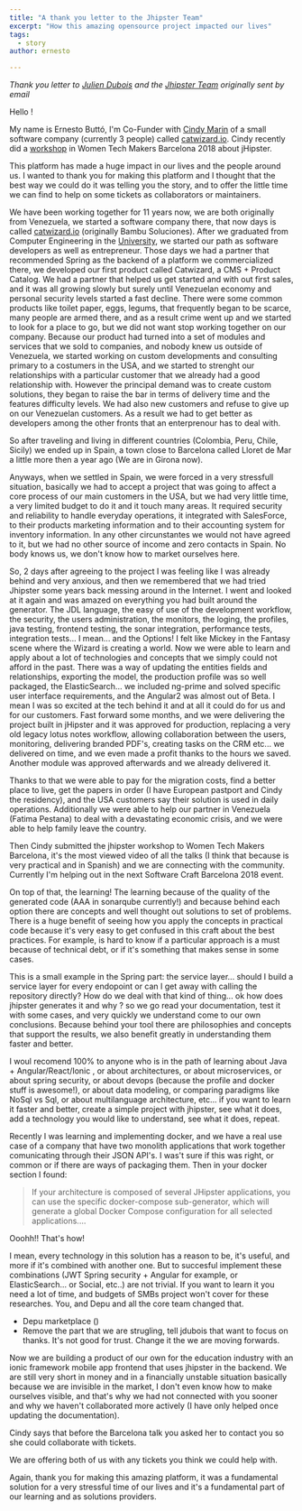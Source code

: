 ```yaml
---
title: "A thank you letter to the Jhipster Team"
excerpt: "How this amazing opensource project impacted our lives"
tags: 
  - story
author: ernesto

---
```


*Thank you letter to [Julien Dubois](https://twitter.com/juliendubois) and the [Jhipster Team](https://twitter.com/java_hipster) originally sent by email* 

Hello !

My name is Ernesto Buttó, I'm Co-Funder with [Cindy Marin](https://twitter.com/laslorma ) of a small software company (currently 3 people) called [catwizard.io](http://www.catwizard.io). Cindy recently did a [workshop](http://catwizard.io/workshop.html) in Women Tech Makers Barcelona 2018 about jHipster. 

This platform has made a huge impact in our lives and the people around us. I wanted to thank you for making this platform and I thought that the best way we could do it was telling you the story, and to offer the little time we can find to help on some tickets as collaborators or maintainers.

We have been working together for 11 years now, we are both originally from Venezuela, we started a software company there, that now days is called [catwizard.io](http://www.catwizard.io) (originally Bambu Soluciones).
  After we graduated from Computer Engineering in the [University](https://www.ucab.edu.ve/), we started our path as software developers as well as entrepreneur. Those days we had a partner that recommended Spring as the backend of a platform we commercialized there, we developed our first product called Catwizard, a CMS + Product Catalog. We had a partner that helped us get started and with out first sales, and it was all growing slowly but surely until Venezuelan economy and personal security levels started a fast decline. There were some common products like toilet paper, eggs, legums, that frequently began to be scarce, many people are armed there, and as a result crime went up and we started to look for a place to go, but we did not want stop working together on our company. Because our product had turned into a set of modules and services that we sold to companies, and nobody knew us outside of Venezuela, we started working on custom developments and consulting primary to a costumers in the USA, and we started to strenght our relationships with a particular customer that we already had a good relationship with. However the principal demand was to create custom solutions, they began to raise the bar in terms of delivery time and the features difficulty levels. We had also new customers and refuse to give up on our Venezuelan customers. As a result we had to get better as developers among the other fronts that an enterprenour has to deal with.

So after traveling and living in different countries (Colombia, Peru, Chile, Sicily) we ended up in Spain, a town close to Barcelona called Lloret de Mar a little more then a year ago (We are in Girona now).

Anyways, when we settled in Spain, we were forced in a very stressfull situation, basically we had to accept a project that was going to affect a core process of our main customers in the USA, but we had very little time, a very limited budget to do it and it touch many areas. It required security and reliability to handle everyday operations, it integrated with SalesForce, to their products marketing information and to their accounting system for inventory information. In any other circunstantes we would not have agreed to it, but we had no other source of income and zero contacts in Spain. No body knows us, we don't know how to market ourselves here.

So, 2 days after agreeing to the project I was feeling like I was already behind and very anxious, and then we remembered that we had tried Jhipster some years back messing around in the Internet. I went and looked at it again and was amazed on everything you had built around the generator. The JDL language, the easy of use of the  development workflow, the security, the users administration, the monitors, the loging, the profiles, java testing, frontend testing, the sonar integration, performance tests, integration tests... I mean... and the Options! I felt like Mickey in the Fantasy scene where the Wizard is creating a world. Now we were able to learn and apply about a lot of technologies and concepts that we simply could not afford in the past. There was a way of updating the entities fields and relationships, exporting the model, the production profile was so well packaged, the ElasticSearch... we included ng-prime and solved specific user interface requirements, and the Angular2 was almost out of Beta. I mean I was so excited at the tech behind it and at all it could do for us and for our customers. Fast forward some months, and we were delivering the project built in jHipster and it was approved for production, replacing a very old legacy lotus notes workflow, allowing collaboration between the users, monitoring, delivering branded PDF's, creating tasks on the CRM etc... we delivered on time, and we even made a profit thanks to the hours we saved. Another module was approved afterwards and we already delivered it. 

Thanks to that we were able to pay for the migration costs, find a better place to live, get the papers in order (I have European pastport and Cindy the residency), and the USA customers say their solution is used in daily operations. Additionally we were able to help our partner in Venezuela (Fatima Pestana) to deal with a devastating economic crisis, and we were able to help family leave the country. 

Then Cindy submitted the jhipster workshop to Women Tech Makers Barcelona, it's the most viewed video of all the talks (I think that because is very practical and in Spanish) and we are connecting with the community. Currently I'm helping out in the next Software Craft Barcelona 2018 event. 

On top of that, the learning! The learning because of the quality of the generated code (AAA in sonarqube currently!) and because behind each option there are concepts and well thought out solutions to set of problems. There is a huge benefit of seeing how you apply the concepts in practical code because it's very easy to get confused in this craft about the best practices. For example, is hard to know if a particular approach is a must because of technical debt, or if it's something that makes sense in some cases.

This is a small example in the Spring part: the service layer... should I build a service layer for every endopoint or can I get away with calling the repository directly? How do we deal with that kind of thing... ok how does jhipster generates it and why ? so we go read your documentation, test it with some cases, and very quickly we understand come to our own conclusions. Because behind your tool there are philosophies and concepts that support the results, we also benefit greatly in understanding them faster and better.

I woul recomend 100% to anyone who is in the path of learning about Java + Angular/React/Ionic , or about architectures, or about microservices, or about spring security, or about devops (because the profile and docker stuff is awesome!), or about data modeling, or comparing paradigms like NoSql vs Sql, or about multilanguage architecture, etc... if you want to learn it faster and better, create a simple project with jhipster, see what it does, add a technology you would like to understand, see what it does, repeat.

Recently I was learning and implementing docker, and we have a real use case of a company that have two monolith applications that work together comunicating through their JSON API's. I was't sure if this was right, or common or if there are ways of packaging them. Then in your docker section I found: 

> If your architecture is composed of several JHipster applications, you can use the specific docker-compose sub-generator, which will generate a global Docker Compose configuration for all selected applications....

Ooohh!! That's how!

I mean, every technology in this solution has a reason to be, it's useful, and more if it's combined with another one. But to succesful implement these combinations (JWT Spring security + Angular for example, or ElasticSearch... or Social, etc..) are not trivial. If you want to learn it you need a lot of time, and budgets of SMBs project won't cover for these researches. You, and Depu and all the core team changed that.

- Depu marketplace ()
- Remove the part that we are strugling, tell jdubois that want to focus on thanks. It's not good for trust. Change it the we are moving forwards. 

Now we are building a product of our own for the education industry with an ionic framework mobile app frontend that uses jhipster in the backend. We are still very short in money and in a financially unstable situation basically because we are invisible in the market, I don't even know how to make ourselves visible, and that's why we had not connected with you sooner and why we haven't collaborated more actively (I have only helped once updating the documentation).

Cindy says that before the Barcelona talk you asked her to contact you so she could collaborate with tickets.

We are offering both of us with any tickets you think we could help with.

Again, thank you for making this amazing platform, it was a fundamental solution for a very stressful time of our lives and it's a fundamental part of our learning and as solutions providers.
